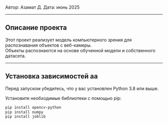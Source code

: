 Автор: Азамат Д.
Дата: июнь 2025  

---

## Описание проекта

Этот проект реализует модель компьютерного зрения для распознавания объектов с веб-камеры.  
Объекты распознаются на основе обученной модели и собственного датасета.

---

## Установка зависимостей аа

Перед запуском убедитесь, что у вас установлен Python 3.8 или выше.

Установите необходимые библиотеки с помощью pip:

```bash
pip install opencv-python
pip install numpy
pip install joblib
